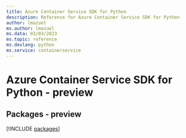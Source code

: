 ```yaml
---
title: Azure Container Service SDK for Python
description: Reference for Azure Container Service SDK for Python
author: lmazuel
ms.author: lmazuel
ms.data: 03/03/2023
ms.topic: reference
ms.devlang: python
ms.service: containerservice
---
```

# Azure Container Service SDK for Python - preview
## Packages - preview
[!INCLUDE [packages](container-service-index.md)]